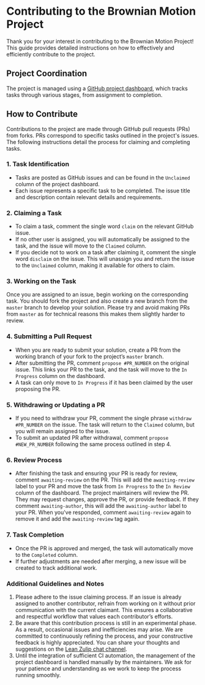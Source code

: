 # Contributing to the Brownian Motion Project

Thank you for your interest in contributing to the Brownian Motion Project!
This guide provides detailed instructions on how to effectively and efficiently contribute to the project.

## Project Coordination

The project is managed using a [GitHub project dashboard](https://github.com/users/RemyDegenne/projects/1), which tracks tasks through various stages, from assignment to completion.

## How to Contribute

Contributions to the project are made through GitHub pull requests (PRs) from forks. PRs correspond to specific tasks outlined in the project's issues. The following instructions detail the process for claiming and completing tasks.

### 1. Task Identification

- Tasks are posted as GitHub issues and can be found in the `Unclaimed` column of the project dashboard.
- Each issue represents a specific task to be completed. The issue title and description contain relevant details and requirements.

### 2. Claiming a Task

- To claim a task, comment the single word `claim` on the relevant GitHub issue.
- If no other user is assigned, you will automatically be assigned to the task, and the issue will move to the `Claimed` column.
- If you decide not to work on a task after claiming it, comment the single word `disclaim` on the issue. This will unassign you and return the issue to the `Unclaimed` column, making it available for others to claim.

### 3. Working on the Task

Once you are assigned to an issue, begin working on the corresponding task. You should fork the project and also create a new branch from the `master` branch to develop your solution. Please try and avoid making PRs from `master` as for technical reasons this makes them slightly harder to review.

### 4. Submitting a Pull Request

- When you are ready to submit your solution, create a PR from the working branch of your fork to the project’s `master` branch.
- After submitting the PR, comment `propose #PR_NUMBER` on the original issue. This links your PR to the task, and the task will move to the `In Progress` column on the dashboard.
- A task can only move to `In Progress` if it has been claimed by the user proposing the PR.

### 5. Withdrawing or Updating a PR

- If you need to withdraw your PR, comment the single phrase `withdraw #PR_NUMBER` on the issue. The task will return to the `Claimed` column, but you will remain assigned to the issue.
- To submit an updated PR after withdrawal, comment `propose #NEW_PR_NUMBER` following the same process outlined in step 4.

### 6. Review Process

- After finishing the task and ensuring your PR is ready for review, comment `awaiting-review` on the PR. This will add the `awaiting-review` label to your PR and move the task from `In Progress` to the `In Review` column of the dashboard.
 The project maintainers will review the PR. They may request changes, approve the PR, or provide feedback. If they comment `awaiting-author`, this will add the `awaiting-author` label to your PR.
 When you've responded, comment `awaiting-review` again to remove it and add the `awaiting-review` tag again.

### 7. Task Completion

- Once the PR is approved and merged, the task will automatically move to the `Completed` column.
- If further adjustments are needed after merging, a new issue will be created to track additional work.

### Additional Guidelines and Notes

1. Please adhere to the issue claiming process. If an issue is already assigned to another contributor, refrain from working on it without prior communication with the current claimant. This ensures a collaborative and respectful workflow that values each contributor’s efforts.
2. Be aware that this contribution process is still in an experimental phase. As a result, occasional issues and inefficiencies may arise. We are committed to continuously refining the process, and your constructive feedback is highly appreciated. You can share your thoughts and suggestions on the [Lean Zulip chat channel](https://leanprover.zulipchat.com/#narrow/channel/509433-Brownian-motion).
3. Until the integration of sufficient CI automation, the management of the project dashboard is handled manually by the maintainers. We ask for your patience and understanding as we work to keep the process running smoothly.
